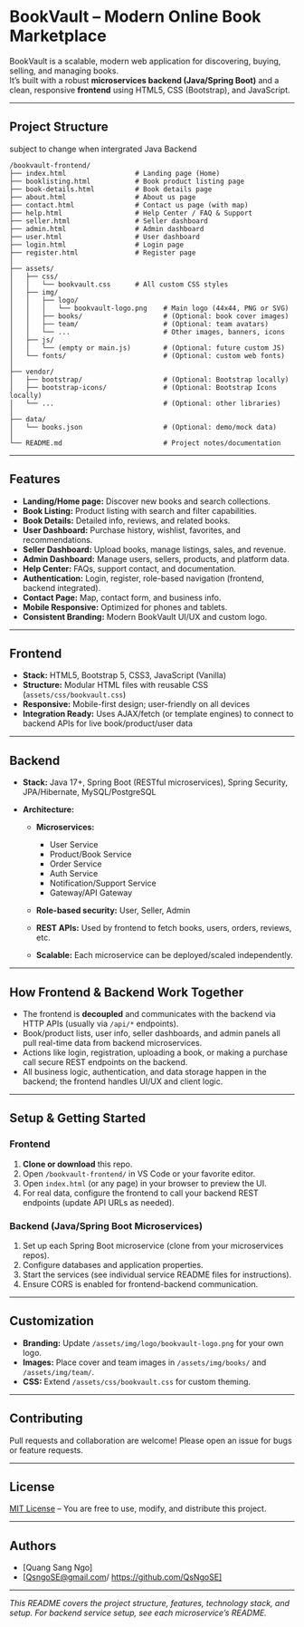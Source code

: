 # BookVault – Modern Online Book Marketplace

BookVault is a scalable, modern web application for discovering, buying, selling, and managing books.  
It’s built with a robust **microservices backend (Java/Spring Boot)** and a clean, responsive **frontend** using HTML5, CSS (Bootstrap), and JavaScript.

---

## Project Structure

subject to change when intergrated Java Backend 

```plaintext
/bookvault-frontend/
├── index.html                 # Landing page (Home)
├── booklisting.html           # Book product listing page
├── book-details.html          # Book details page
├── about.html                 # About us page
├── contact.html               # Contact us page (with map)
├── help.html                  # Help Center / FAQ & Support
├── seller.html                # Seller dashboard
├── admin.html                 # Admin dashboard
├── user.html                  # User dashboard
├── login.html                 # Login page
├── register.html              # Register page
│
├── assets/
│   ├── css/
│   │   └── bookvault.css      # All custom CSS styles
│   ├── img/
│   │   ├── logo/
│   │   │   └── bookvault-logo.png    # Main logo (44x44, PNG or SVG)
│   │   ├── books/                    # (Optional: book cover images)
│   │   ├── team/                     # (Optional: team avatars)
│   │   └── ...                       # Other images, banners, icons
│   ├── js/
│   │   └── (empty or main.js)        # (Optional: future custom JS)
│   └── fonts/                        # (Optional: custom web fonts)
│
├── vendor/
│   ├── bootstrap/                    # (Optional: Bootstrap locally)
│   ├── bootstrap-icons/              # (Optional: Bootstrap Icons locally)
│   └── ...                           # (Optional: other libraries)
│
├── data/
│   └── books.json                    # (Optional: demo/mock data)
│
└── README.md                         # Project notes/documentation
````

---

## Features

* **Landing/Home page:** Discover new books and search collections.
* **Book Listing:** Product listing with search and filter capabilities.
* **Book Details:** Detailed info, reviews, and related books.
* **User Dashboard:** Purchase history, wishlist, favorites, and recommendations.
* **Seller Dashboard:** Upload books, manage listings, sales, and revenue.
* **Admin Dashboard:** Manage users, sellers, products, and platform data.
* **Help Center:** FAQs, support contact, and documentation.
* **Authentication:** Login, register, role-based navigation (frontend, backend integrated).
* **Contact Page:** Map, contact form, and business info.
* **Mobile Responsive:** Optimized for phones and tablets.
* **Consistent Branding:** Modern BookVault UI/UX and custom logo.

---

## Frontend

* **Stack:** HTML5, Bootstrap 5, CSS3, JavaScript (Vanilla)
* **Structure:** Modular HTML files with reusable CSS (`assets/css/bookvault.css`)
* **Responsive:** Mobile-first design; user-friendly on all devices
* **Integration Ready:** Uses AJAX/fetch (or template engines) to connect to backend APIs for live book/product/user data

---

## Backend

* **Stack:** Java 17+, Spring Boot (RESTful microservices), Spring Security, JPA/Hibernate, MySQL/PostgreSQL
* **Architecture:**

  * **Microservices:**

    * User Service
    * Product/Book Service
    * Order Service
    * Auth Service
    * Notification/Support Service
    * Gateway/API Gateway
  * **Role-based security:** User, Seller, Admin
  * **REST APIs:** Used by frontend to fetch books, users, orders, reviews, etc.
  * **Scalable:** Each microservice can be deployed/scaled independently.

---

## How Frontend & Backend Work Together

* The frontend is **decoupled** and communicates with the backend via HTTP APIs (usually via `/api/*` endpoints).
* Book/product lists, user info, seller dashboards, and admin panels all pull real-time data from backend microservices.
* Actions like login, registration, uploading a book, or making a purchase call secure REST endpoints on the backend.
* All business logic, authentication, and data storage happen in the backend; the frontend handles UI/UX and client logic.

---

## Setup & Getting Started

### Frontend

1. **Clone or download** this repo.
2. Open `/bookvault-frontend/` in VS Code or your favorite editor.
3. Open `index.html` (or any page) in your browser to preview the UI.
4. For real data, configure the frontend to call your backend REST endpoints (update API URLs as needed).

### Backend (Java/Spring Boot Microservices)

1. Set up each Spring Boot microservice (clone from your microservices repos).
2. Configure databases and application properties.
3. Start the services (see individual service README files for instructions).
4. Ensure CORS is enabled for frontend-backend communication.

---

## Customization

* **Branding:** Update `/assets/img/logo/bookvault-logo.png` for your own logo.
* **Images:** Place cover and team images in `/assets/img/books/` and `/assets/img/team/`.
* **CSS:** Extend `/assets/css/bookvault.css` for custom theming.

---

## Contributing

Pull requests and collaboration are welcome!
Please open an issue for bugs or feature requests.

---

## License

[MIT License](LICENSE) – You are free to use, modify, and distribute this project.

---

## Authors

* \[Quang Sang Ngo]
* \[QsngoSE@gmail.com/ https://github.com/QsNgoSE]

---

*This README covers the project structure, features, technology stack, and setup.
For backend service setup, see each microservice’s README.*

```


```

